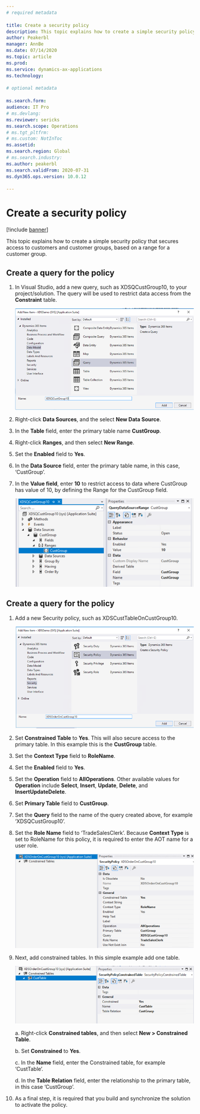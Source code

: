 ```yaml
---
# required metadata

title: Create a security policy
description: This topic explains how to create a simple security policy that secures access to customers and customer groups, based on a range for a customer group.
author: Peakerbl
manager: AnnBe
ms.date: 07/14/2020
ms.topic: article
ms.prod: 
ms.service: dynamics-ax-applications
ms.technology: 

# optional metadata

ms.search.form: 
audience: IT Pro
# ms.devlang: 
ms.reviewer: sericks
ms.search.scope: Operations
# ms.tgt_pltfrm: 
# ms.custom: NotInToc
ms.assetid: 
ms.search.region: Global
# ms.search.industry: 
ms.author: peakerbl
ms.search.validFrom: 2020-07-31
ms.dyn365.ops.version: 10.0.12

---
```


# Create a security policy
[!include [banner](../includes/banner.md)]

This topic explains how to create a simple security policy that secures access to customers and customer groups, based on a range for a customer group.

## Create a query for the policy

1.  In Visual Studio, add a new query, such as XDSQCustGroup10, to your project/solution. The query will be used to restrict data access from the **Constraint** table.

    ![Add a new query](media/71c5206330564e8c2612a61a5a211dba.png)

2.  Right-click **Data Sources**, and the select **New Data Source**.

3.  In the **Table** field, enter the primary table name **CustGroup**.

4.  Right-click **Ranges**, and then select **New Range**.

5.  Set the **Enabled** field to **Yes**.

6.  In the **Data Source** field, enter the primary table name, in this case,
    ‘CustGroup’.

7.  In the **Value field**, enter **10** to restrict access to data where
    CustGroup has value of 10, by defining the Range for the CustGroup field.

    ![In the Value field, enter 10](media/c970ccc0649fcd2ee4e2b9a9819eb2fc.png)

## Create a query for the policy

1.  Add a new Security policy, such as XDSCustTableOnCustGroup10.

    ![Add a security policy](media/118355845fa679f8f004e516f0691cff.png)

2.  Set **Constrained Table** to **Yes**. This will also secure access to the
    primary table. In this example this is the **CustGroup** table.

3.  Set the **Context Type** field to **RoleName**.

4.  Set the **Enabled** field to **Yes**.

5.  Set the **Operation** field to **AllOperations**. Other available values for
   **Operation** include **Select**, **Insert**, **Update**, **Delete**, and
    **InsertUpdateDelete**.

6.  Set **Primary Table** field to **CustGroup**.

7.  Set the **Query** field to the name of the query created above, for example
    ‘XDSQCustGroup10’.

8.  Set the **Role Name** field to ‘TradeSalesClerk’. Because **Context Type** is set
    to RoleName for this policy, it is required to enter the AOT name for a user
    role.

    ![In the Role Name field, enter TradeSalesClerk](media/9ad07f1e403cadfc3f1a52c2433e42c7.png)

8.  Next, add constrained tables. In this simple example add one
    table.

    ![Add constrained tables](media/e366725fa084d308b7f02a89a3e6175b.png)

    a.  Right-click **Constrained tables**, and then select **New \> Constrained
    Table**.

    b.  Set **Constrained** to **Yes**.

    c.  In the **Name** field, enter the Constrained table, for example ‘CustTable’.

    d.  In the **Table Relation** field, enter the relationship to the primary
    table, in this case ‘CustGroup’.

10.  As a final step, it is required that you build and synchronize the solution 
    to activate the policy.
